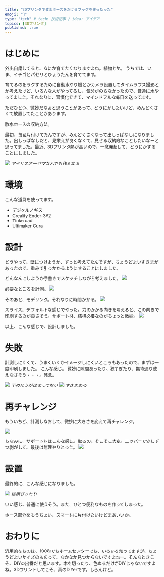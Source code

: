 ```yaml
---
title: "3Dプリンタで散水ホースをかけるフックを作ったった"
emoji: "🚰"
type: "tech" # tech: 技術記事 / idea: アイデア
topics: [3Dプリンタ]
published: true
---
```


# はじめに
外出自粛してると、なにか育てたくなりますよね。植物とか。
うちでは、いま、イチゴとパセリとひょうたんを育ててます。

育てるのをラクするために自動水やり機とかカメラ設置してタイムラプス撮影とか考えたけど、いろんな人がやってるし、気分がのらなかったので、普通に水やってました。それなりに、習慣化できて、マインドフルな毎日を送ってます。

ただひとつ、微妙だなぁと思うことがあって、どうにかしたいけど、めんどくさくて放置してたことがあります。

散水ホースの収納方法。

最初、毎回片付けてたんですが、めんどくさくなって出しっぱなしになりました。出しっぱなしだと、見栄えが良くなくて、見せる収納的なことしたいなーと思ってました。最近、3Dプリンタ熱が高いので、一念発起して、どうにかすることにしました。

![](https://storage.googleapis.com/zenn-user-upload/bbl2fyhm0u4jxhatqo1milykx1zg)
*アイリスオーヤマなんでも作るなぁ*

# 環境
こんな道具を使ってます。

- デジタルノギス
- Creality Ender-3V2
- Tinkercad
- Ultimaker Cura

# 設計
どうやって、壁につけようか、ずっと考えてたんですが、ちょうどよいすきまがあったので、重みで引っかかるようにすることにしました。

どんなんにしようか手書きでスケッチしながら考えました。
![](https://storage.googleapis.com/zenn-user-upload/9tmetxshttmhp48l5yjc5khu9b72)

必要なところを計測。
![](https://storage.googleapis.com/zenn-user-upload/lrbukut5xso34uzkap3fq1g83jmx)

そのあと、モデリング。それなりに時間かかる。
![](https://storage.googleapis.com/zenn-user-upload/xs5q94c5ksbmg9blgmyu834fxd4v)

スライス。デフォルトな感じでやった。力のかかる向きを考えると、この向きで印刷するのが良さそう。サポート材、結構必要なのがちょっと微妙。
![](https://storage.googleapis.com/zenn-user-upload/ga1x62xvj08hetwx5cl8yv8znamo)

以上、こんな感じで、設計しました。

# 失敗

計測しにくくて、うまくいくかイメージしにくいところもあったので、まずは一度印刷しました。
こんな感じ。
微妙に隙間あったり、狭すぎたり、期待通り使えなさそう・・・。残念。

![](https://storage.googleapis.com/zenn-user-upload/kewireld62cwufw37prr8j5fmozw)
*下のほうがはまってない*
![](https://storage.googleapis.com/zenn-user-upload/hqv2ldq4pcx8zf1w39j2mctuuw96)
*すきまある*

# 再チャレンジ
もういちど、計測しなおして、微妙に大きさを変えて再チャレンジ。

![](https://storage.googleapis.com/zenn-user-upload/x9kq1843kzihpn9c8kgsxsnrfzh0)

ちなみに、サポート材はこんな感じ。取るの、そこそこ大変。ニッパーで少しずつ剥がして、最後は無理やりとった。
![](https://storage.googleapis.com/zenn-user-upload/rl1wp6wjja2ryinavf2joi2899tp)

# 設置
最終的に、こんな感じになりました。

![](https://storage.googleapis.com/zenn-user-upload/f5kz9ww4ayblb7n55bjtvr82hpsu)
*結構ぴったり*

いい感じ。普通に使えそう。また、ひとつ便利なものを作ってしまった。

ホース部分をもうちょい、スマートに片付けたいけどまあいいか。

# おわりに
汎用的なものは、100均でもホームセンターでも、いろいろ売ってますが、ちょうどよいサイズのものって、なかなか見つからないですよねー。そんなときこそ、DIYの出番だと思います。木を切ったり、色ぬるだけがDIYじゃないですよね。3Dプリントしてこそ、真のDIYerです。しらんけど。

